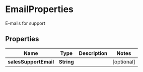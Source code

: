 

# EmailProperties

E-mails for support

## Properties

| Name | Type | Description | Notes |
|------------ | ------------- | ------------- | -------------|
|**salesSupportEmail** | **String** |  |  [optional] |



